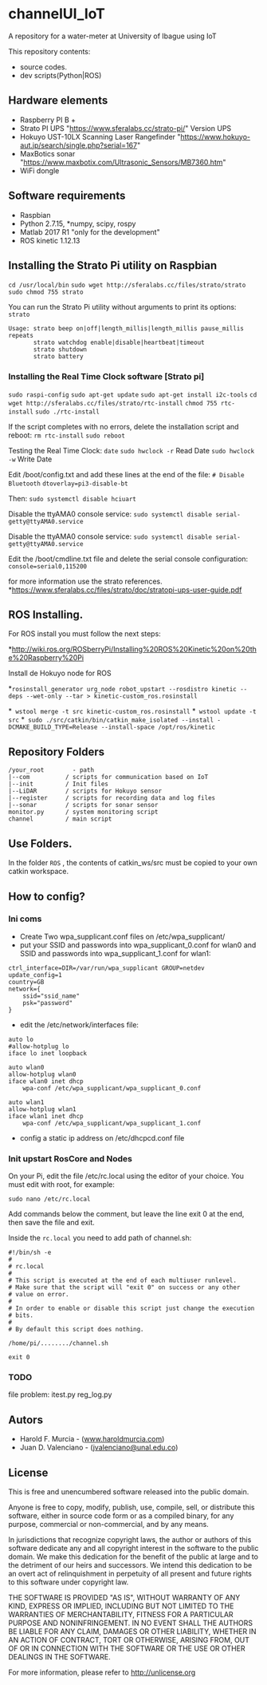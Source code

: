 # channelUI_IoT
A repository for a water-meter at University of Ibague using IoT

This repository contents:
- source codes.
- dev scripts(Python|ROS)

## Hardware elements
- Raspberry PI B +
- Strato PI UPS  "https://www.sferalabs.cc/strato-pi/" Version UPS
- Hokuyo UST-10LX Scanning Laser Rangefinder "https://www.hokuyo-aut.jp/search/single.php?serial=167"
- MaxBotics sonar "https://www.maxbotix.com/Ultrasonic_Sensors/MB7360.htm"
- WiFi dongle

## Software requirements
- Raspbian
- Python 2.7.15,
*numpy, scipy, rospy
- Matlab 2017 R1 "only for the development"
- ROS kinetic 1.12.13

## Installing the Strato Pi utility on Raspbian
 `cd /usr/local/bin`
 `sudo wget http://sferalabs.cc/files/strato/strato`
 `sudo chmod 755 strato`

You can run the Strato Pi utility without arguments to print its options:
`strato`
```
Usage: strato beep on|off|length_millis|length_millis pause_millis repeats
       strato watchdog enable|disable|heartbeat|timeout
       strato shutdown
       strato battery
```
### Installing the Real Time Clock software [Strato pi]
 `sudo raspi-config`
 `sudo apt-get update`
 `sudo apt-get install i2c-tools`
 `cd`
 `wget http://sferalabs.cc/files/strato/rtc-install`
 `chmod 755 rtc-install`
 `sudo ./rtc-install`

If the script completes with no errors, delete the installation script and reboot:
 `rm rtc-install`
 `sudo reboot`

Testing the Real Time Clock:
 `date`
 `sudo hwclock -r`  Read Date
 `sudo hwclock -w`  Write Date

Edit /boot/config.txt and add these lines at the end of the file:
 `# Disable Bluetooth`
 `dtoverlay=pi3-disable-bt`

Then: `sudo systemctl disable hciuart`

Disable the ttyAMA0 console service:
`sudo systemctl disable serial-getty@ttyAMA0.service`

Disable the ttyAMA0 console service:
`sudo systemctl disable serial-getty@ttyAMA0.service`

Edit the /boot/cmdline.txt file and delete the serial console configuration:
`console=serial0,115200`

for more information use the strato references.
*https://www.sferalabs.cc/files/strato/doc/stratopi-ups-user-guide.pdf

## ROS Installing.
For ROS install you must follow the next steps:

*http://wiki.ros.org/ROSberryPi/Installing%20ROS%20Kinetic%20on%20the%20Raspberry%20Pi

Install de Hokuyo node for ROS

*`rosinstall_generator urg_node robot_upstart --rosdistro kinetic --deps --wet-only --tar > kinetic-custom_ros.rosinstall`

*` wstool merge -t src kinetic-custom_ros.rosinstall`
*` wstool update -t src`
*` sudo ./src/catkin/bin/catkin_make_isolated --install -DCMAKE_BUILD_TYPE=Release --install-space /opt/ros/kinetic`

## Repository Folders

```
/your_root        - path
|--com          / scripts for communication based on IoT
|--init         / Init files
|--LiDAR        / scripts for Hokuyo sensor
|--register     / scripts for recording data and log files
|--sonar        / scripts for sonar sensor
monitor.py      / system monitoring script
channel         / main script
```

## Use Folders.
In the folder `ROS` , the contents of catkin_ws/src must be copied to your own catkin workspace.

## How to config?
### Ini coms
* Create Two wpa_supplicant.conf  files on /etc/wpa_supplicant/
*  put your SSID and passwords into wpa_supplicant_0.conf for wlan0 and SSID and passwords into wpa_supplicant_1.conf for wlan1:

```
ctrl_interface=DIR=/var/run/wpa_supplicant GROUP=netdev
update_config=1
country=GB
network={
    ssid="ssid_name"
    psk="password"
}
```
* edit the /etc/network/interfaces file:
```
auto lo
#allow-hotplug lo
iface lo inet loopback

auto wlan0
allow-hotplug wlan0
iface wlan0 inet dhcp
    wpa-conf /etc/wpa_supplicant/wpa_supplicant_0.conf

auto wlan1
allow-hotplug wlan1
iface wlan1 inet dhcp
    wpa-conf /etc/wpa_supplicant/wpa_supplicant_1.conf
```
* config a static ip address on /etc/dhcpcd.conf file

### Init upstart RosCore and Nodes

On your Pi, edit the file /etc/rc.local using the editor of your choice. You must edit with root, for example:

```
sudo nano /etc/rc.local
```
Add commands below the comment, but leave the line exit 0 at the end, then save the file and exit.

Inside the `rc.local` you need to add path of channel.sh:

```
#!/bin/sh -e
#
# rc.local
#
# This script is executed at the end of each multiuser runlevel.
# Make sure that the script will "exit 0" on success or any other
# value on error.
#
# In order to enable or disable this script just change the execution
# bits.
#
# By default this script does nothing.

/home/pi/......../channel.sh

exit 0

```

### TODO


  file problem:
    itest.py
    reg_log.py

## Autors

* Harold F. Murcia  -  (www.haroldmurcia.com)
* Juan D. Valenciano - (jvalenciano@unal.edu.co)

## License

This is free and unencumbered software released into the public domain.

Anyone is free to copy, modify, publish, use, compile, sell, or
distribute this software, either in source code form or as a compiled
binary, for any purpose, commercial or non-commercial, and by any
means.

In jurisdictions that recognize copyright laws, the author or authors
of this software dedicate any and all copyright interest in the
software to the public domain. We make this dedication for the benefit
of the public at large and to the detriment of our heirs and
successors. We intend this dedication to be an overt act of
relinquishment in perpetuity of all present and future rights to this
software under copyright law.

THE SOFTWARE IS PROVIDED "AS IS", WITHOUT WARRANTY OF ANY KIND,
EXPRESS OR IMPLIED, INCLUDING BUT NOT LIMITED TO THE WARRANTIES OF
MERCHANTABILITY, FITNESS FOR A PARTICULAR PURPOSE AND NONINFRINGEMENT.
IN NO EVENT SHALL THE AUTHORS BE LIABLE FOR ANY CLAIM, DAMAGES OR
OTHER LIABILITY, WHETHER IN AN ACTION OF CONTRACT, TORT OR OTHERWISE,
ARISING FROM, OUT OF OR IN CONNECTION WITH THE SOFTWARE OR THE USE OR
OTHER DEALINGS IN THE SOFTWARE.

For more information, please refer to <http://unlicense.org>
